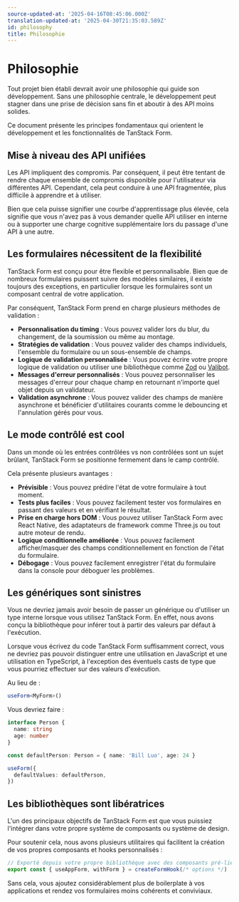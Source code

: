```yaml
---
source-updated-at: '2025-04-16T08:45:06.000Z'
translation-updated-at: '2025-04-30T21:35:03.589Z'
id: philosophy
title: Philosophie
---
```


# Philosophie

Tout projet bien établi devrait avoir une philosophie qui guide son développement. Sans une philosophie centrale, le développement peut stagner dans une prise de décision sans fin et aboutir à des API moins solides.

Ce document présente les principes fondamentaux qui orientent le développement et les fonctionnalités de TanStack Form.

## Mise à niveau des API unifiées

Les API impliquent des compromis. Par conséquent, il peut être tentant de rendre chaque ensemble de compromis disponible pour l'utilisateur via différentes API. Cependant, cela peut conduire à une API fragmentée, plus difficile à apprendre et à utiliser.

Bien que cela puisse signifier une courbe d'apprentissage plus élevée, cela signifie que vous n'avez pas à vous demander quelle API utiliser en interne ou à supporter une charge cognitive supplémentaire lors du passage d'une API à une autre.

## Les formulaires nécessitent de la flexibilité

TanStack Form est conçu pour être flexible et personnalisable. Bien que de nombreux formulaires puissent suivre des modèles similaires, il existe toujours des exceptions, en particulier lorsque les formulaires sont un composant central de votre application.

Par conséquent, TanStack Form prend en charge plusieurs méthodes de validation :

- **Personnalisation du timing** : Vous pouvez valider lors du blur, du changement, de la soumission ou même au montage.
- **Stratégies de validation** : Vous pouvez valider des champs individuels, l'ensemble du formulaire ou un sous-ensemble de champs.
- **Logique de validation personnalisée** : Vous pouvez écrire votre propre logique de validation ou utiliser une bibliothèque comme [Zod](https://zod.dev/) ou [Valibot](https://valibot.dev/).
- **Messages d'erreur personnalisés** : Vous pouvez personnaliser les messages d'erreur pour chaque champ en retournant n'importe quel objet depuis un validateur.
- **Validation asynchrone** : Vous pouvez valider des champs de manière asynchrone et bénéficier d'utilitaires courants comme le debouncing et l'annulation gérés pour vous.

## Le mode contrôlé est cool

Dans un monde où les entrées contrôlées vs non contrôlées sont un sujet brûlant, TanStack Form se positionne fermement dans le camp contrôlé.

Cela présente plusieurs avantages :

- **Prévisible** : Vous pouvez prédire l'état de votre formulaire à tout moment.
- **Tests plus faciles** : Vous pouvez facilement tester vos formulaires en passant des valeurs et en vérifiant le résultat.
- **Prise en charge hors DOM** : Vous pouvez utiliser TanStack Form avec React Native, des adaptateurs de framework comme Three.js ou tout autre moteur de rendu.
- **Logique conditionnelle améliorée** : Vous pouvez facilement afficher/masquer des champs conditionnellement en fonction de l'état du formulaire.
- **Débogage** : Vous pouvez facilement enregistrer l'état du formulaire dans la console pour déboguer les problèmes.

## Les génériques sont sinistres

Vous ne devriez jamais avoir besoin de passer un générique ou d'utiliser un type interne lorsque vous utilisez TanStack Form. En effet, nous avons conçu la bibliothèque pour inférer tout à partir des valeurs par défaut à l'exécution.

Lorsque vous écrivez du code TanStack Form suffisamment correct, vous ne devriez pas pouvoir distinguer entre une utilisation en JavaScript et une utilisation en TypeScript, à l'exception des éventuels casts de type que vous pourriez effectuer sur des valeurs d'exécution.

Au lieu de :

```typescript
useForm<MyForm>()
```

Vous devriez faire :

```typescript
interface Person {
  name: string
  age: number
}

const defaultPerson: Person = { name: 'Bill Luo', age: 24 }

useForm({
  defaultValues: defaultPerson,
})
```

## Les bibliothèques sont libératrices

L'un des principaux objectifs de TanStack Form est que vous puissiez l'intégrer dans votre propre système de composants ou système de design.

Pour soutenir cela, nous avons plusieurs utilitaires qui facilitent la création de vos propres composants et hooks personnalisés :

```typescript
// Exporté depuis votre propre bibliothèque avec des composants pré-liés pour vos formulaires.
export const { useAppForm, withForm } = createFormHook(/* options */)
```

Sans cela, vous ajoutez considérablement plus de boilerplate à vos applications et rendez vos formulaires moins cohérents et conviviaux.
